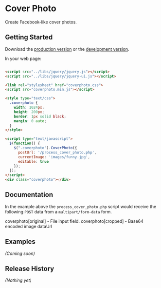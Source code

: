 # Cover Photo

Create Facebook-like cover photos.

## Getting Started
Download the [production version][min] or the [development version][max].

[min]: https://raw.github.com/sandropadin/coverphoto/master/dist/coverphoto.min.js
[max]: https://raw.github.com/sandropadin/coverphoto/master/dist/coverphoto.js

In your web page:

```html

<script src="../libs/jquery/jquery.js"></script>
<script src="../libs/jquery/jquery-ui.js"></script>

<link rel="stylesheet" href="coverphoto.css">
<script src="coverphoto.min.js"></script>

<style type="text/css">
  .coverphoto {
    width: 1024px;
    height: 200px;
    border: 1px solid black;
    margin: 0 auto;
  }
</style>

<script type="text/javascript">
  $(function() {
    $(".coverphoto").CoverPhoto({
      postUrl: '/process_cover_photo.php',
      currentImage: 'images/funny.jpg',
      editable: true
    });
  });
</script>
<div class="coverphoto"></div>

```

## Documentation

In the example above the `process_cover_photo.php` script would receive 
the following `POST` data from a `multipart/form-data` form.

coverphoto[original] - File input field.
coverphoto[cropped]  - Base64 encoded image dataUrl

## Examples
_(Coming soon)_

## Release History
_(Nothing yet)_
